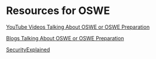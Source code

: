 # Resources for OSWE


<a href="https://github.com/0xGodson/OSWE-PREPARATION/tree/main/YouTubeVideos">YouTube Videos Talking About OSWE or OSWE Preparation</a>

<a href="https://github.com/0xGodson/OSWE-PREPARATION/tree/main/Blogs">Blogs Talking About OSWE or OSWE Preparation</a>

<a href="#">SecurityExplained</a>




